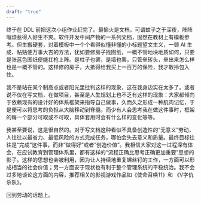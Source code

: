 ```yaml
---
draft: "true"
---
```

终于在 DDL 前把这次小组作业赶完了。最恼火是文档，可谓蚊子之于深夜，阵阵嗡烦惹得人好生不爽。软件开发中间产物的一系列文档，固然在教材上有模板参考。但生搬硬套，对着模板中一个个看得似懂非懂的小标题望文生义，一顿 AI 生成、粘贴便万事大吉的方法，犹如要修房子找图纸，一概不管地块地质如何，只要是张蓝色图纸便能扛枪上阵。是柱子也罢，是墙也罢，只管垒砖头，垒出来怎么样也是一概不管的。这样修的房子，大抵得给我买上一百万的保险，我才敢拎包入住。

我不是站在某个制高点或者阳光里批判这样的现象，这在我身边实在太多了。或者说不仅在写文档，在做项目，甚至是人生规划上也不乏有这样的现象：大家都倾向于依赖现有的设计好的体系框架来指导自己做事，久而久之形成一种肌肉记忆，于是便可以将思考的负担从大脑移动到脊髓。而少有人会思考我在做这件事时，框架的每一个部分可取或不可取，具体套用时会有什么样的变化等等。

我甚至要说，这是很自然的。对于写文档这种看似不具备创造性的“无意义”劳动，人往往以最省力、最低风险的方式完成任务，哪怕会失去意义和质量。最终目标往往是“完成”这件事，而非“做得好”或者“创造价值”。我相信大家对这一过程深有体会，在应试教育到管理体系里，都有这样的“流程正确比思考正确更加重要”思想的影子。这样的思想也会被利用，因为让人持续地重复螺丝钉的工作，一方面可以形成相当的社会价值；另一方面安于现状也有利于整个管理系统的平稳统治。我不会过多地谈论这方面的内容，推荐相关的影视游戏作品如《使命召唤11》和 《V字仇杀队》。

回到劳动的话题上。